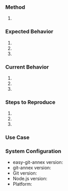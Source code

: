 ### Method
<!--- The command or method name, one per line. -->
1.

### Expected Behavior
<!--- What should happen? -->
1.
1.
1.

### Current Behavior
<!--- What happens instead of the expected behavior? -->
<!--- Delete the three lines below if not applicable. -->
1.
1.
1.

### Steps to Reproduce
<!--- Provide an unambiguous set of steps with links and code. -->
<!--- Delete the three lines below if not applicable. -->
1.
1.
1.

### Use Case
<!--- What problem are you trying to solve? -->

### System Configuration

- easy-git-annex version:
- git-annex version:
- Git version:
- Node.js version:
- Platform:
